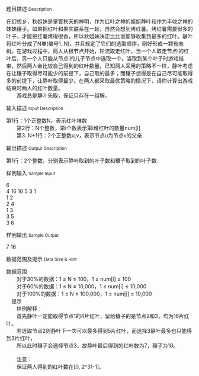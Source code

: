 <div class="panel panel-default">
<div class="area-title">
<span>
题目描述
<small>Description</small>
</span></div>
<div class="panel-body">

<p>在幻想乡，秋姐妹是掌管秋天的神明，作为红叶之神的姐姐静叶和作为丰收之神的妹妹穰子。如果把红叶和果实联系在一起，自然会想到烤红薯。烤红薯需要很多的叶子，才能把红薯烤得很香，所以秋姐妹决定比比谁能够收集到最多的红叶。静叶将红叶分成了N堆(编号1..N)，并且规定了它们的选取顺序，刚好形成一颗有向树。在游戏过程中，两人从根节点开始，轮流取走红叶，当一个人取走节点i的红叶后，另一个人只能从节点i的儿子节点中选取一个。当取到某个叶子时游戏结束，然后两人会比较自己得到的红叶数量。已知两人采用的策略不一样，静叶考虑在让穰子取得尽可能少的前提下，自己取的最多；而穰子想得是在自己尽可能取得多的前提下，让静叶取得最少。在两人都采取最优策略的情况下，请你计算出游戏结束时两人的红叶数量。<br> 　　游戏总是静叶先取，保证只存在一组解。</p>

</div>
</div>

<div class="panel panel-default">
<div class="area-title">
<span>
输入描述
<small>Input Description</small>
</span></div>
<div class="panel-body">
<p>第1行：1个正整数N，表示红叶堆数<br> 　　第2行：N个整数，第i个数表示第i堆红叶的数量num[i]<br> 　　第3..N+1行：2个正整数u,v，表示节点u为节点v的父亲</p>

</div>
</div>
<div  class="panel panel-default">
<div class="area-title">
<span>
输出描述
<small>Output Description</small>
</span></div>
<div class="panel-body">

<p>第1行：2个整数，分别表示静叶取到的叶子数和穰子取到的叶子数</p>

</div>
</div>


<div class="panel panel-default">
<div class="area-title">
<span>
样例输入
<small>Sample Input</small>
</span></div>
<div class="panel-body">
<p>6<br> 4 16 16 5 3 1<br> 1 2<br> 2 4<br> 1 3<br> 3 5<br> 3 6</p>

</div>
</div>

<div class="panel panel-default">
<div class="area-title">
<span>
样例输出
<small>Sample Output</small>
</span></div>
<div class="panel-body">
<p>7 16</p>

</div>
</div>

<div class="panel panel-default">
<div class="area-title">
<span>
数据范围及提示
<small>Data Size & Hint</small>
</span></div>
<div class="panel-body">
<p>数据范围<br>　　对于30%的数据：1 ≤ N ≤ 100，1 ≤ num[i] ≤ 100<br> 　　对于60%的数据：1 ≤ N ≤ 10,000，1 ≤ num[i] ≤ 10,000<br> 　　对于100%的数据：1 ≤ N ≤ 100,000，1 ≤ num[i] ≤ 10,000<br>　提示<br>　　样例解释：<br> 　　首先静叶一定能取得节点1的4片红叶，留给穰子的是节点2和3，均为16片红叶。<br> 　　若选取节点2则静叶下一次可以最多得到5片红叶，而选择3静叶最多也只能得到3片红叶，<br> 　　所以此时穰子会选择节点3，故静叶最后得到的红叶数为7，穰子为16。<br><br> 　　注意：<br> 　　保证两人得到的红叶数在[0, 2^31-1]。</p>
</div>
</div>